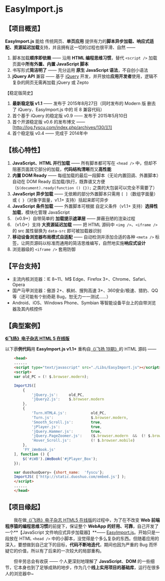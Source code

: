 # EasyImport.js


## 【项目概览】

**EasyImport.js** 能给 传统网页、**单页应用** 提供有力的**脚本异步加载、响应式适配、资源延迟加载**支持，并且拥有这一切的过程也很平滑、自然 ——

 1. 脚本加载**顺序即依赖** —— 沿用 **HTML 编程思维习惯**，替代 `<script />` 加载页面中**所有外置、内置 JavaScript 脚本**
 2. 书写形式**简洁明了** —— 充分运用 **原生 JavaScript 语法**，不自创小语法
 3. **jQuery API** 兼容 —— 基于 [iQuery](http://git.oschina.net/Tech_Query/iQuery) 开发，并开放给**应用开发者**使用，逻辑不复杂的网页无需再加载 jQuery 或 Zepto

【稳定版简史】
 1. **最新稳定版 v1.1** —— 发布于 2015年8月27日（同时发布的 Modern 版 删去了 iQuery、EasyImport.js 中的 IE 8 兼容代码）
 2. 首个基于 iQuery 的稳定版 v0.9 —— 发布于 2015年5月10日
 3. 首个开源稳定版 v0.6 的发布博文 —— [http://log.fyscu.com/index.php/archives/130/][1]
 4. 首个稳定版 v0.4 —— 完成于 2014年中


## 【核心特性】

 1. **JavaScript、HTML 并行加载** —— 所有脚本都可写在 `<head />` 中，但却不阻塞页面其它部分的加载，**代码结构清晰**而又**高性能**
 2. **内置 DOM Ready** —— 每组加载的最后一段脚本（无论内置回调、外置脚本）自动在 DOM Ready 后加载/执行，既靠谱又方便（`$(document).ready(function () {});` 之类的大包装可以完全不需要了）
 3. **JavaScript 异步加载** —— 无依赖的部分外置脚本只需用 `[ ]`（数组字面量）或 `{ }`（对象字面量，v1.1+ 支持）括起来即可异步
 4. **JavaScript 条件加载** —— 外置脚本可根据 自定义条件（v1.1+ 支持）**选择性加载**，模块化管理 JavaScript
 5. （v0.9+）自带简单的 **加载提示遮罩层** —— 屏蔽丑陋的渲染过程
 6. （v1.0+）支持 **大资源延迟加载** —— 把 HTML 源码中 `<img />`、`<iframe />` 的 src 属性替换为 `data-src` 即可被加载器识别
 7. **移动设备浏览器布局模式自适配** —— 自动检测并添加合适的各种 `<meta />` 标签，让网页源码以标准而通用的简洁思维编写，自然地实施**响应式设计**
 8. 浏览器级的 `<iframe />` 套用防御


## 【平台支持】
 - 主流内核浏览器：IE 8~11、M$ Edge、Firefox 3+、Chrome、Safari、Opera
 - 国产马甲浏览器：傲游 2+、枫树、搜狗高速 3+、360安全/极速、猎豹、QQ 等（还可能有个别奇葩 Bug，恕无力一一测试……）
 - Android、iOS、Windows Phone、Symbian 等智能设备平台上的自带浏览器及其内核控件


## 【典型案例】

[**《i飞扬》电子杂志 HTML 5 在线版**][2]

以下**示例代码**用 **EasyImport.js v1.1+** 重构自[《i飞扬 19期》][3]的 HTML 源码 ——
```html
    <head>
    ......
    <script type="text/javascript" src="./Libs/EasyImport.js"></script>
    <script>
    var old_PC = (! $.browser.modern);

    ImportJS([
        {
            'jQuery.js':     old_PC,
            'jQuery2.js':    $.browser.modern
        },
        {
            'Turn.HTML4.js':           old_PC,
            'Turn.js':                 $.browser.modern,
            'Smooth_Scroll.js':        true,
            'jPlayer.js':              true,
            'jQuery.Hammer.js':        true,
            'jQuery.PageZoomer.js':    ($.browser.modern  &&  (! $.browser.mobile)),
            'Hover_Scroll.js':         (! $.browser.mobile)
        },
        'FY_iWeBook.js'
    ], function () {
        $('#iWB').iWeBook('#jPlayer_Box');
    });

    var duoshuoQuery= {short_name:  'fyscu'};
    ImportJS( ['http://static.duoshuo.com/embed.js'] );
    </script>
    ......
    </head>
```

【项目缘起】
------
　　我在做[《i飞扬》电子杂志 HTML5 在线版][2]的过程中，为了在不改变 **Web 前端程序猿的编程思维习惯**的前提下，保证整个 **WebApp 的好用、可靠**，自己开发了一个**【JavaScript 文件响应式异步加载器】**—— [EasyImport.js][4]。开始只是一段放在 HTML `<head />` 中的小脚本，没觉得是个多么复杂的东西。但随着应用的深入，要想做到自己定下的目标，**代码不断地迭代**，期间也因为严重的 Bug 而怀疑它的价值，所以有了后来的一次较大的局部重构。

　　但辛劳总会有收获 —— 个人更深刻地理解了 **JavaScript**、**DOM** 的一些细节，它本身也到了足够成熟的地步，作为几个**线上实用项目的基础库**，运行在很多人的浏览器中~



  [1]: http://log.fyscu.com/index.php/archives/130/
  [2]: http://mag.fyscu.com
  [3]: http://mag.fyscu.com/iWB/iBookView.php?name=iFY&index=19
  [4]: http://bbs.fyscu.com/forum.php?mod=viewthread&tid=4808